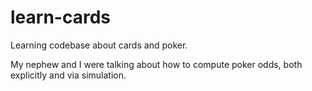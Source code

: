 # learn-cards

Learning codebase about cards and poker.

My nephew and I were talking about how to compute poker odds, both explicitly and via simulation.
